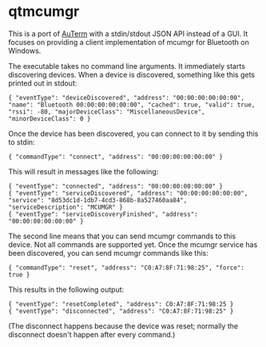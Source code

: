 # qtmcumgr

This is a port of [AuTerm](https://github.com/thedjnK/AuTerm/) with a stdin/stdout JSON API instead of a GUI. It focuses on providing a client implementation of mcumgr for Bluetooth on Windows.

The executable takes no command line arguments. It immediately starts discovering devices. When a device is discovered, something like this gets printed out in stdout:

```
{ "eventType": "deviceDiscovered", "address": "00:00:00:00:00:00", "name": "Bluetooth 00:00:00:00:00:00", "cached": true, "valid": true, "rssi": -80, "majorDeviceClass": "MiscellaneousDevice", "minorDeviceClass": 0 }
```

Once the device has been discovered, you can connect to it by sending this to stdin:

```
{ "commandType": "connect", "address": "00:00:00:00:00:00" }
```

This will result in messages like the following:

```
{ "eventType": "connected", "address": "00:00:00:00:00:00" }
{ "eventType": "serviceDiscovered", "address": "00:00:00:00:00:00", "service": "8d53dc1d-1db7-4cd3-868b-8a527460aa84", "serviceDescription": "MCUMGR" }
{ "eventType": "serviceDiscoveryFinished", "address": "00:00:00:00:00:00" }
```

The second line means that you can send mcumgr commands to this device. Not all commands are supported yet. Once the mcumgr service has been discovered, you can send mcumgr commands like this:

```
{ "commandType": "reset", "address": "C0:A7:8F:71:98:25", "force": true }
```

This results in the following output:

```
{ "eventType": "resetCompleted", "address": C0:A7:8F:71:98:25 }
{ "eventType": "disconnected", "address": "C0:A7:8F:71:98:25" }
```

(The disconnect happens because the device was reset; normally the disconnect doesn't happen after every command.)
